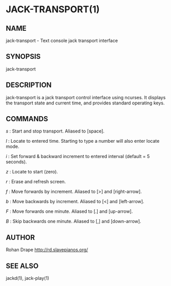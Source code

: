 JACK-TRANSPORT(1)
=================

NAME
----
jack-transport - Text console jack transport interface

SYNOPSIS
--------
jack-transport

DESCRIPTION
-----------
jack-transport is a jack transport control interface using
ncurses.  It displays the transport state and current time, and
provides standard operating keys.

COMMANDS
--------
*s*
:   Start and stop transport.  Aliased to [space].

*l*
:   Locate  to  entered  time.   Starting to type a number will also
    enter locate mode.

*i*
:   Set forward & backward increment to entered interval (default = 5 seconds).

*z*
:   Locate to start (zero).

*r*
:   Erase and refresh screen.

*f*
:   Move forwards by increment.  Aliased to [>] and [right-arrow].

*b*
:   Move backwards by increment.  Aliased to [<] and [left-arrow].

*F*
:   Move forwards one minute.  Aliased to [.] and [up-arrow].

*B*
:   Skip backwards one minute.  Aliased to [,] and [down-arrow].

AUTHOR
------
Rohan Drape <http://rd.slavepianos.org/>

SEE ALSO
--------
jackd(1), jack-play(1)
